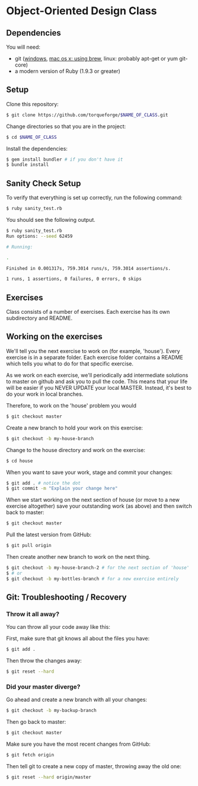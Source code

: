 # Object-Oriented Design Class

## Dependencies

You will need:

* git ([windows](http://msysgit.github.com/), [mac os x: using brew](http://brew.sh/), linux: probably apt-get or yum git-core)
* a modern version of Ruby (1.9.3 or greater)

## Setup

Clone this repository:

```bash
$ git clone https://github.com/torqueforge/$NAME_OF_CLASS.git
```

Change directories so that you are in the project:

```bash
$ cd $NAME_OF_CLASS
```

Install the dependencies:

```bash
$ gem install bundler # if you don't have it
$ bundle install
```

## Sanity Check Setup

To verify that everything is set up correctly, run the following command:

```bash
$ ruby sanity_test.rb
```

You should see the following output.
```bash
$ ruby sanity_test.rb
Run options: --seed 62459

# Running:

.

Finished in 0.001317s, 759.3014 runs/s, 759.3014 assertions/s.

1 runs, 1 assertions, 0 failures, 0 errors, 0 skips
```

## Exercises

Class consists of a number of exercises. Each exercise has its own
subdirectory and README.

## Working on the exercises

We'll tell you the next exercise to work on (for example, 'house').  Every
exercise is in a separate folder. Each exercise folder contains a README which
tells you what to do for that specific exercise.

As we work on each exercise, we'll periodically add intermediate solutions
to master on github and ask you to pull the code. This means that your life will
be easier if you NEVER UPDATE your local MASTER. Instead, it's best to do your
work in local branches.

Therefore, to work on the 'house' problem you would
```bash
$ git checkout master
```

Create a new branch to hold your work on this exercise:
```bash
$ git checkout -b my-house-branch
```

Change to the house directory and work on the exercise:
```bash
$ cd house
```

When you want to save your work, stage and commit your changes:
```bash
$ git add . # notice the dot
$ git commit -m "Explain your change here"
```

When we start working on the next section of house (or move to a new exercise
altogether) save your outstanding work (as above) and then switch back to master:
```bash
$ git checkout master
```

Pull the latest version from GitHub:
```bash
$ git pull origin
```

Then create another new branch to work on the next thing.
```bash
$ git checkout -b my-house-branch-2 # for the next section of 'house'
$ # or
$ git checkout -b my-bottles-branch # for a new exercise entirely
```

## Git: Troubleshooting / Recovery

### Throw it all away?

You can throw all your code away like this:

First, make sure that git knows all about the files you have:

```bash
$ git add .
```

Then throw the changes away:

```bash
$ git reset --hard
```

### Did your master diverge?

Go ahead and create a new branch with all your changes:

```bash
$ git checkout -b my-backup-branch
```

Then go back to master:

```bash
$ git checkout master
```

Make sure you have the most recent changes from GitHub:

```bash
$ git fetch origin
```

Then tell git to create a new copy of master, throwing away the old one:

```bash
$ git reset --hard origin/master
```
